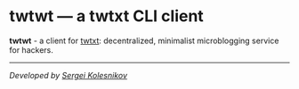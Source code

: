 # twtwt — a twtxt CLI client

**twtwt** - a client for [twtxt](https://twtxt.readthedocs.io/en/latest/index.html): decentralized, minimalist microblogging service for hackers.

---
_Developed by [Sergei Kolesnikov](https://github.com/win0err)_
